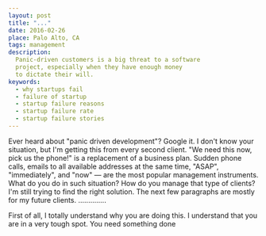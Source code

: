 ```yaml
---
layout: post
title: "..."
date: 2016-02-26
place: Palo Alto, CA
tags: management
description:
  Panic-driven customers is a big threat to a software
  project, especially when they have enough money
  to dictate their will.
keywords:
  - why startups fail
  - failure of startup
  - startup failure reasons
  - startup failure rate
  - startup failure stories
---
```


Ever heard about "panic driven development"? Google it. I don't know your
situation, but I'm getting this from every second client.
"We need this now, pick us the phone!" is a replacement of a business plan.
Sudden phone calls, emails to all available addresses
at the same time, "ASAP", "immediately", and "now" &mdash; are the
most popular management instruments. What do you do in such situation?
How do you manage that type of clients? I'm still trying to find the
right solution. The next few paragraphs are mostly for my future clients.
..............

<!--more-->

First of all, I totally understand why you are doing this. I understand
that you are in a very tough spot. You need something done

